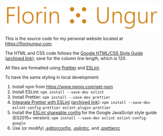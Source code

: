![logo](img/logo/logo.svg)

This is the source code for my personal website located at https://florinungur.com.

The HTML and CSS code follows the [Google HTML/CSS Style Guide
](https://google.github.io/styleguide/htmlcssguide.html) ([archived link](https://web.archive.org/web/20200626172027/https://google.github.io/styleguide/htmlcssguide.html)); save for the column line length, which is 120.

All files are formatted using [Prettier](https://github.com/prettier/prettier-vscode) and [ESLint](https://github.com/eslint/eslint).

To have the same styling in local development:

1. Install npm from https://www.npmjs.com/get-npm
2. Install ESLint: `npm install --save-dev eslint`
3. Install Prettier: `npm install --save-dev prettier`
4. [Integrate Prettier with ESLint](https://prettier.io/docs/en/integrating-with-linters.html) ([archived link](https://web.archive.org/web/20200523074325/https://prettier.io/docs/en/integrating-with-linters.html)): `npm install --save-dev eslint-config-prettier eslint-plugin-prettier`
5. Install the [ESLint shareable config](https://github.com/google/eslint-config-google) for the Google JavaScript style guide (ES2015+ version): `npm install --save-dev eslint eslint-config-google`
6. Use (or modify) [.editorconfig](.editorconfig), [.eslintrc](.eslintrc), and [.prettierrc](.prettierrc)